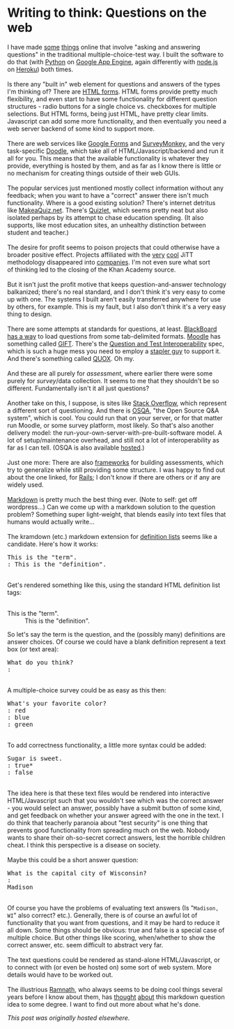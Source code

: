 # Writing to think: Questions on the web

<div>
<p>I have made <a href="http://www.naldaramjui.com/TOPIK">some</a> <a href="http://mcasta.net/">things</a> online that involve "asking and answering questions" in the traditional multiple-choice-test way. I built the software to do that (with <a href="https://www.python.org/">Python</a> on&#160;<a href="https://developers.google.com/appengine/">Google App Engine</a>, again differently with <a href="http://nodejs.org/">node.js</a> on <a href="https://www.heroku.com/">Heroku</a>) both times.<br>
<br>
Is there any "built in" web element for questions and answers of the types I'm thinking of? There are <a href="http://www.w3schools.com/html/html_forms.asp">HTML forms</a>. HTML forms provide pretty much flexibility, and even start to have some functionality for different question structures - radio buttons for a single choice vs. checkboxes for multiple selections. But HTML forms, being just HTML, have pretty clear limits. Javascript can add some more functionality, and then eventually you need a web server backend of some kind to support more.<br>
<br>
There are web services like <a href="http://www.google.com/google-d-s/createforms.html">Google Forms</a> and <a href="https://www.surveymonkey.com/">SurveyMonkey</a>, and the very task-specific <a href="http://doodle.com/">Doodle</a>, which take all of HTML/Javascript/backend and run it all for you. This means that the available functionality is whatever they provide, everything is hosted by them, and as far as I know there is little or no mechanism for creating things outside of their web GUIs.<br>
<br>
The popular services just mentioned mostly collect information without any feedback; when you want to have a "correct" answer there isn't much functionality. Where is a good existing solution? There's internet detritus like <a href="http://makeaquiz.net/">MakeaQuiz.net</a>. There's <a href="http://quizlet.com/">Quizlet</a>, which seems pretty neat but also isolated perhaps by its attempt to chase education spending. (It also supports, like most education sites, an unhealthy distinction between student and teacher.)<br>
<br>
The desire for profit seems to poison projects that could otherwise have a broader positive effect. Projects affiliated with the <a href="http://planspace.org/2013/10/08/just-in-time-teaching-jitt-very-cool-but-hamstrung-by-lousy-name-and-lack-of-implementation/">very</a> <a href="http://planspace.org/2013/10/12/just-in-time-teaching-blending-active-learning-with-web-technology/">cool</a> JiTT methodology disappeared into&#160;<a href="http://webassign.net/">companies</a>. I'm not even sure what sort of&#160;thinking led to the closing of the Khan Academy source.<br>
<br>
But it isn't just the profit motive that keeps question-and-answer technology balkanized; there's no real standard, and I don't think it's very easy to come up with one. The systems I built aren't easily transferred anywhere for use by others, for example. This is my fault, but I also don't think it's a very easy thing to design.<br>
<br>
There are some attempts at standards for questions, at least. <a href="http://www.blackboard.com/">BlackBoard</a> <a href="http://help.blackboard.com/en-us/Learn/9.1_SP_10_and_SP_11/Instructor/070_Tests_Surveys_Pools/106_Uploading_Questions">has a way</a> to load questions from some tab-delimited formats. <a href="http://moodle.com/">Moodle</a> has something called <a href="http://en.wikipedia.org/wiki/GIFT_(file_format)">GIFT</a>. There's the <a href="http://en.wikipedia.org/wiki/QTI">Question and Test Interoperability</a> spec, which is such a huge mess you need to employ a <a href="http://officesupplygeek.com/wp-content/uploads/2010/06/MiltonStapler.jpg">stapler guy</a> to support it. And there's something called <a href="http://en.wikipedia.org/wiki/Question_Object_File_Format">QUOX</a>. Oh my.<br>
<br>
And&#160;these are all purely for <em>assessment</em>, where earlier there were some purely for <em>survey</em>/data collection. It seems to me that they shouldn't be so different. Fundamentally isn't it all just questions?<br>
<br>
Another take on this, I suppose, is sites like <a href="http://stackoverflow.com/">Stack Overflow</a>, which represent a different sort of questioning. And there is&#160;<a href="http://www.osqa.net/">OSQA</a>, "the Open Source Q&amp;A system", which is cool. You could run that on your server, or for that matter run Moodle, or some survey platform, most likely. So that's also another delivery model: the run-your-own-server-with-pre-built-software model. A lot of setup/maintenance overhead, and still not a lot of interoperability as far as I can tell. (OSQA is also available <a href="http://ianswer.me/">hosted</a>.)<br>
<br>
Just one more: There are also <a href="https://github.com/salex/Assessable">frameworks</a> for building assessments, which try to generalize while still providing some structure. I was happy to find out about the one linked, for <a href="http://rubyonrails.org/">Rails</a>; I don't know if there are others or if any are widely used.<br>
<br>
<a href="https://daringfireball.net/projects/markdown/">Markdown</a> is pretty much the best thing ever. (Note to self: get off wordpress...) Can we come up with a markdown solution to the question problem? Something super light-weight, that blends easily into text files that humans would actually write...<br>
<br>
The kramdown (etc.) markdown extension for <a href="http://kramdown.gettalong.org/syntax.html#definition-lists">definition lists</a> seems like a candidate. Here's how it works:<br>
</p>
<pre>This is the "term".
: This is the "definition".</pre>
<br>
Get's rendered something like this, using the standard HTML definition list tags:<br>
<br>
<dl>
<dt>This is the "term".</dt>
<dd>This is the "definition".</dd>
</dl>So let's say the term is the question, and the (possibly many) definitions are answer choices. Of course we could have a blank definition represent a text box (or text area):<br>
<pre>What do you think?
:</pre>
<br>
A multiple-choice survey could be as easy as this then:<br>
<pre>What's your favorite color?
: red
: blue
: green</pre>
<br>
To add correctness functionality, a little more syntax could be added:<br>
<pre>Sugar is sweet.
: true*
: false</pre>
<br>
The idea here is that these text files would be rendered into interactive HTML/Javascript such that you wouldn't see which was the correct answer - you would select an answer, possibly have a submit button of some kind, and get feedback on whether your answer agreed with the one in the text. I do think that teacherly paranoia about "test security" is one thing that prevents good functionality from spreading much on the web. Nobody wants to share their oh-so-secret correct answers, lest the horrible children cheat. I think this perspective is a disease on society.<br>
<br>
Maybe this could be a short answer question:<br>
<pre>What is the capital city of Wisconsin?
:
Madison</pre>
<br>
Of course you have the problems of evaluating text answers (Is "<code>Madison, WI</code>" also correct? etc.). Generally, there is of course an awful lot of functionality that you want from questions, and it may be hard to reduce it all down. Some things should be obvious: true and false is a special case of multiple choice. But other things like scoring, when/whether to show the correct answer, etc. seem difficult to abstract very far.<br>
<br>
The text questions could be rendered as stand-alone HTML/Javascript, or to connect with (or even be hosted on) some sort of web system. More details would have to be worked out.<br>
<br>
The illustrious <a href="https://github.com/ramnathv">Ramnath</a>, who always seems to be doing cool things several years before I know about them, has <a href="https://github.com/ramnathv/mgcr271/issues/6">thought</a> <a href="https://github.com/ramnathv/mgcr271/issues/36">about</a> this markdown question idea to some degree. I want to find out more about what he's done.<br>
</div>


*This post was originally hosted elsewhere.*

